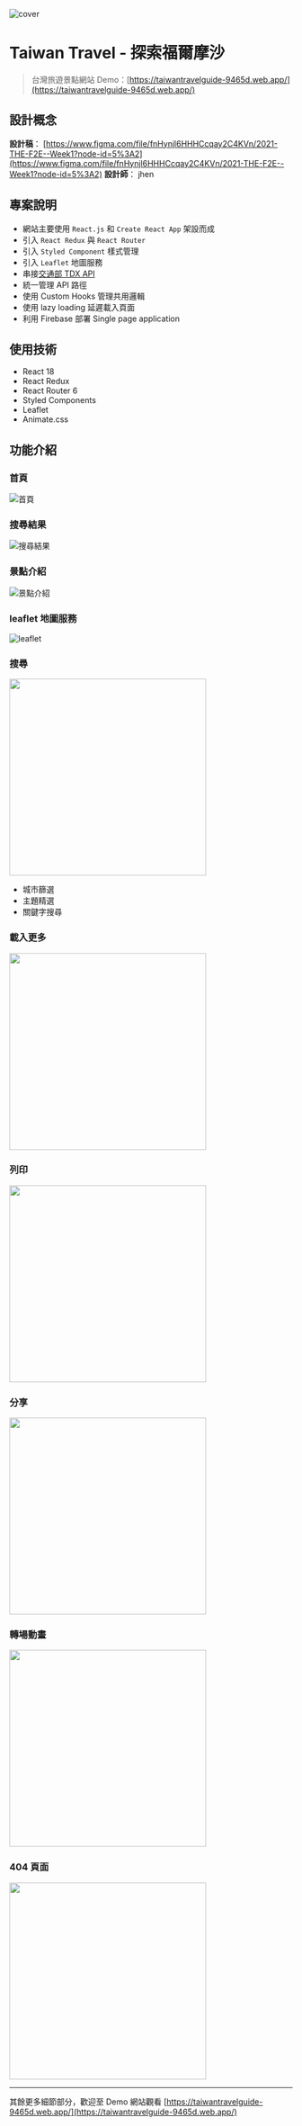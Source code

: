 ![cover](https://i.imgur.com/vKqyt8a.png)

# Taiwan Travel - 探索福爾摩沙

> 台灣旅遊景點網站
Demo：[https://taiwantravelguide-9465d.web.app/](https://taiwantravelguide-9465d.web.app/)

## 設計概念

**設計稿**： [https://www.figma.com/file/fnHynjl6HHHCcqay2C4KVn/2021-THE-F2E--Week1?node-id=5%3A2](https://www.figma.com/file/fnHynjl6HHHCcqay2C4KVn/2021-THE-F2E--Week1?node-id=5%3A2)
**設計師**： jhen

## 專案說明

* 網站主要使用 `React.js` 和 `Create React App` 架設而成
* 引入 `React Redux` 與 `React Router`
* 引入 `Styled Component` 樣式管理
* 引入 `Leaflet` 地圖服務
* 串接[交通部 TDX API](https://tdx.transportdata.tw/api-service/swagger)
* 統一管理 API 路徑
* 使用 Custom Hooks 管理共用邏輯
* 使用 lazy loading 延遲載入頁面
* 利用 Firebase 部署 Single page application

## 使用技術
  
* React 18
* React Redux
* React Router 6
* Styled Components
* Leaflet
* Animate.css

## 功能介紹

### 首頁

![首頁](https://i.imgur.com/MyNoQ4d.png)

### 搜尋結果

![搜尋結果](https://i.imgur.com/qWTyEBH.png)

### 景點介紹

![景點介紹](https://i.imgur.com/bubjOEe.png)

### leaflet 地圖服務

![leaflet](https://i.imgur.com/oMhaIlt.png)

### 搜尋

<img src="https://i.imgur.com/ZILFB3m.gif" width="350">

* 城市篩選
* 主題精選
* 關鍵字搜尋

### 載入更多

<img src="https://i.imgur.com/RnuWo8m.gif" width="350">

### 列印

<img src="https://i.imgur.com/IH2MBC7.gif" width="350">

### 分享

<img src="https://i.imgur.com/b8noQCE.gif" width="350">

### 轉場動畫

<img src="https://i.imgur.com/IH2MBC7.gif" width="350">

### 404 頁面

<img src="https://i.imgur.com/LsQnz8G.gif" width="350">

<hr>

其餘更多細節部分，歡迎至 Demo 網站觀看 [https://taiwantravelguide-9465d.web.app/](https://taiwantravelguide-9465d.web.app/)
